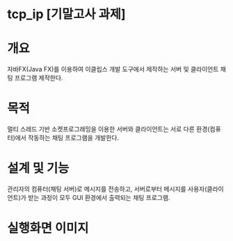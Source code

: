 # tcp_ip [기말고사 과제] 


# 개요
 자바FX(Java FX)를 이용하여 이클립스 개발 도구에서 제작하는 서버 및 클라이언트 채팅 프로그램 제작한다.

# 목적
 멀티 스레드 기반 소켓프로그래밍을 이용한 서버와 클라이언트는 서로 다른 환경(컴퓨터)에서 작동하는 채팅 프로그램을 개발한다.

# 설계 및 기능
관리자의 컴퓨터(채팅 서버)로 메시지를 전송하고, 서버로부터 메시지를 사용자(클라이언트)가 받는 과정이 모두 GUI 환경에서 출력되는 채팅 프로그램.


# 실행화면 이미지
